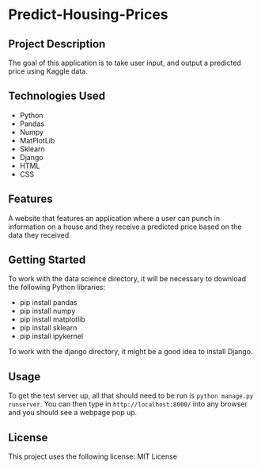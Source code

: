 # Predict-Housing-Prices
## Project Description
The goal of this application is to take user input, and output a predicted price using Kaggle data.

## Technologies Used
- Python
- Pandas
- Numpy
- MatPlotLib
- Sklearn
- Django
- HTML
- CSS

## Features
A website that features an application where a user can punch in information on a house and they receive a predicted price based on the data they received.

## Getting Started
To work with the data science directory, it will be necessary to download the following Python libraries:

- pip install pandas
- pip install numpy
- pip install matplotlib
- pip install sklearn
- pip install ipykernel

To work with the django directory, it might be a good idea to install Django.

## Usage
To get the test server up, all that should need to be run is `python manage.py runserver`. You can then type in `http://localhost:8000/` into any browser and you should see a webpage pop up.

## License

This project uses the following license: MIT License
